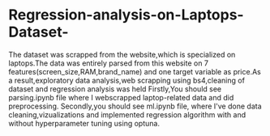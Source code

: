 # Regression-analysis-on-Laptops-Dataset-
The dataset was scrapped from the website,which is specialized on laptops.The data was entirely parsed from this website on 7 features(screen_size,RAM,brand_name) and one target variable as price.As a result,exploratory data analysis,web scrapping using bs4,cleaning of dataset and regression analysis was held
Firstly,You should see parsing.ipynb file where I webscrapped laptop-related data and did preprocessing.
Secondly,you should see ml.ipynb file, where I've done data cleaning,vizualizations and implemented regression algorithm with and without hyperparameter tuning using optuna.

